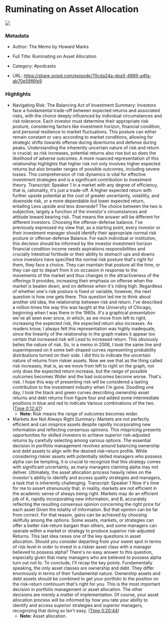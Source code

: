 # Ruminating on Asset Allocation

![](https://wsrv.nl/?url=https%3A%2F%2Fcontent.production.cdn.art19.com%2Fimages%2Fcb%2F23%2Fab%2Fbd%2Fcb23abbd-3061-4456-a39a-217d1397fd85%2Fb490f2bd2924b5507078be3a3e3703460009a7713a1c1b4cdde30965ca676b7eeeedcd2f57a76ad3627a73f63cdcf8c547ef05945df437c40f16f5002cf5865a.jpeg&w=100&h=100)

### Metadata

- Author: The Memo by Howard Marks
- Full Title: Ruminating on Asset Allocation
- Category: #podcasts



- URL: https://share.snipd.com/episode/70cda24a-dea5-4889-a4fa-ab70e59f6fe9

### Highlights

- Navigating Risk: The Balancing Act of Investment
  Summary:
  Investors face a fundamental trade-off between expected returns and associated risks, with the choice deeply influenced by individual circumstances and risk tolerance.
  Each investor must determine their appropriate risk posture, considering factors like investment horizon, financial condition, and personal resilience to market fluctuations. This posture can either remain constant or vary according to market conditions, allowing for strategic shifts towards offense during downturns and defense during peaks.
  Understanding the inherently uncertain nature of risk and return is crucial; as risk increases, potential returns also rise but so does the likelihood of adverse outcomes.
  A more nuanced representation of this relationship highlights that higher risk not only involves higher expected returns but also broader ranges of possible outcomes, including severe losses.
  This comprehension of risk dynamics is vital for effective investment strategies and is a significant contribution to investment theory.
  Transcript:
  Speaker 1
  In a market with any degree of efficiency, that is, rationality, it's just a trade-off. A higher expected return with further upside potential at the cost of greater uncertainty, volatility, and downside risk, or a more dependable but lower expected return, entailing Less upside and less downside? The choice between the two is subjective, largely a function of the investor's circumstances and attitude toward bearing risk. That means the answer will be different for different investors. Choosing the offense-defense balance. I've previously expressed my view that, as a starting point, every investor or their investment manager should identify their appropriate normal risk posture or offense-defense Balance. For each individual or institution, this decision should be informed by the investor investment horizon financial condition income needs aspirations responsibilities and crucially Intestinal fortitude or their ability to stomach ups and downs once investors have specified the normal risk posture that's right for them, they face a choice. They can maintain that posture all the time, or they can opt to depart from it on occasion in response to the movements of the market and thus changes in the attractiveness of the offerings It provides, increasing their emphasis on offense when the market is beaten down, and on defense when it's riding high. Regardless of whether one's risk posture is fixed or variable, however, the next question is how one gets there. This question led me to think about another old idea, the relationship between risk and return. I've described a million times the way this was taught at the University of Chicago, beginning when I was there in the 1960s. It's a graphical presentation we've all seen ever since, in which, as we move from left to right, increasing the expected risk, the expected return also increases. As readers know, I always felt this representation was highly inadequate, since the linearity of the relationship in the graph makes it appear too certain that increased risk will Lead to increased return. This obviously belies the nature of risk. So, in a memo in 2006, I took the same line and superimposed on it some bell-shaped curves representing probability distributions turned on their side. I did this to indicate the uncertain nature of returns from riskier assets. Now we see that as the thing called risk increases, that is, as we move from left to right on the graph, not only does the expected return increase, but the range of possible outcomes becomes Wider and the bad outcomes become worse. That's risk. I hope this way of presenting risk will be considered a lasting contribution to the investment industry when I'm gone. Doodling one day, I took the black and green curves describing ownership asset returns and debt returns from figure four and added some intermediate positions in blue and red to indicate Various combinations of the two. ([Time 0:12:47](https://share.snipd.com/snip/631b6542-6515-4c9e-8906-a78c895f7072))
    - **Note:** Risk means the range of outcomes becomes wider.
- Markets Are Not Always Right
  Summary:
  Markets are not perfectly efficient and can misprice assets despite rapidly incorporating new information and reflecting consensus opinions.
  This mispricing presents opportunities for skilled investors to achieve superior risk-adjusted returns by carefully selecting among various options. The essential decision in portfolio management revolves around balancing ownership and debt assets to align with the desired risk-return profile.
  While considering riskier assets with potentially skilled managers who possess alpha can be tempting, it is crucial to recognize that this strategy comes with significant uncertainty, as many managers claiming alpha may not deliver.
  Ultimately, the asset allocation process heavily relies on the investor's ability to identify and access quality strategies and managers, a task that is inherently challenging.
  Transcript:
  Speaker 1
  Now it's time for me to assert strenuously that, in reality, markets are not efficient in the academic sense of always being right. Markets may do an efficient job of A, rapidly incorporating new information, and B, accurately reflecting the resulting consensus opinion concerning the right price for each asset Given the totality of information. But that opinion can be far from correct. For that reason, gains can be achieved by choosing skillfully among the options. Some assets, markets, or strategies can offer a better risk-return bargain than others, and some managers can operate within a market or strategy to produce superior risk-adjusted Returns. This last idea raises one of the key questions in asset allocation. Should you consider departing from your sweet spot in terms of risk level in order to invest in a riskier asset class with a manager believed to possess alpha? There's no easy answer to this question, especially given that many managers who are believed to possess alpha turn out not to. To conclude, I'll recap the key points. Fundamentally speaking, the only asset classes are ownership and debt. They differ enormously in terms of their fundamental nature. Ownership assets and debt assets should be combined to get your portfolio to the position on the risk-return continuum that's right for you. This is the most important decision in portfolio management or asset allocation. The other decisions are merely a matter of implementation. Of course, your asset allocation process will be informed by how you rate your ability to identify and access superior strategies and superior managers, recognizing that doing so Isn't easy. ([Time 0:20:44](https://share.snipd.com/snip/462c2400-2540-4fd6-8424-0fb0ec27f886))
    - **Note:** Asset allocation.
